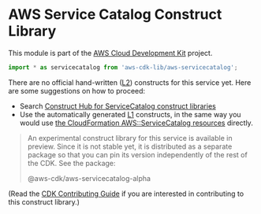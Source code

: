 # AWS Service Catalog Construct Library


This module is part of the [AWS Cloud Development Kit](https://github.com/aws/aws-cdk) project.

```ts nofixture
import * as servicecatalog from 'aws-cdk-lib/aws-servicecatalog';
```

<!--BEGIN CFNONLY DISCLAIMER-->

There are no official hand-written ([L2](https://docs.aws.amazon.com/cdk/latest/guide/constructs.html#constructs_lib)) constructs for this service yet. Here are some suggestions on how to proceed:

- Search [Construct Hub for ServiceCatalog construct libraries](https://constructs.dev/search?q=servicecatalog)
- Use the automatically generated [L1](https://docs.aws.amazon.com/cdk/latest/guide/constructs.html#constructs_l1_using) constructs, in the same way you would use [the CloudFormation AWS::ServiceCatalog resources](https://docs.aws.amazon.com/AWSCloudFormation/latest/UserGuide/AWS_ServiceCatalog.html) directly.


> An experimental construct library for this service is available in preview. Since it is not stable yet, it is distributed
> as a separate package so that you can pin its version independently of the rest of the CDK. See the package:
>
> <span class="package-reference">@aws-cdk/aws-servicecatalog-alpha</span>

(Read the [CDK Contributing Guide](https://github.com/aws/aws-cdk/blob/master/CONTRIBUTING.md) if you are interested in contributing to this construct library.)

<!--END CFNONLY DISCLAIMER-->
